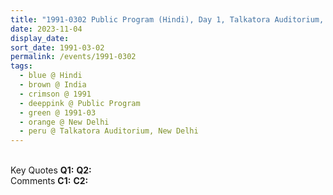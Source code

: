 ```yaml
---
title: "1991-0302 Public Program (Hindi), Day 1, Talkatora Auditorium, New Delhi, India"
date: 2023-11-04
display_date: 
sort_date: 1991-03-02
permalink: /events/1991-0302
tags:
  - blue @ Hindi
  - brown @ India
  - crimson @ 1991
  - deeppink @ Public Program
  - green @ 1991-03
  - orange @ New Delhi
  - peru @ Talkatora Auditorium, New Delhi
---
```


<br>

<wave-list>
  <list-title color="DarkSeaGreen" width="55">Key Quotes</list-title>
  <list-item color="BlanchedAlmond" width="280"><b>Q1:</b> <i></i></list-item>
  <list-item color="Lavender" width="280"><b>Q2:</b> <i></i></list-item>
</wave-list>

<br>

<wave-list>
  <list-title color="DarkSeaGreen" width="55">Comments</list-title>
  <list-item color="BlanchedAlmond" width="280"><b>C1:</b> <i></i></list-item>
  <list-item color="Lavender" width="280"><b>C2:</b> <i></i></list-item>
</wave-list>
